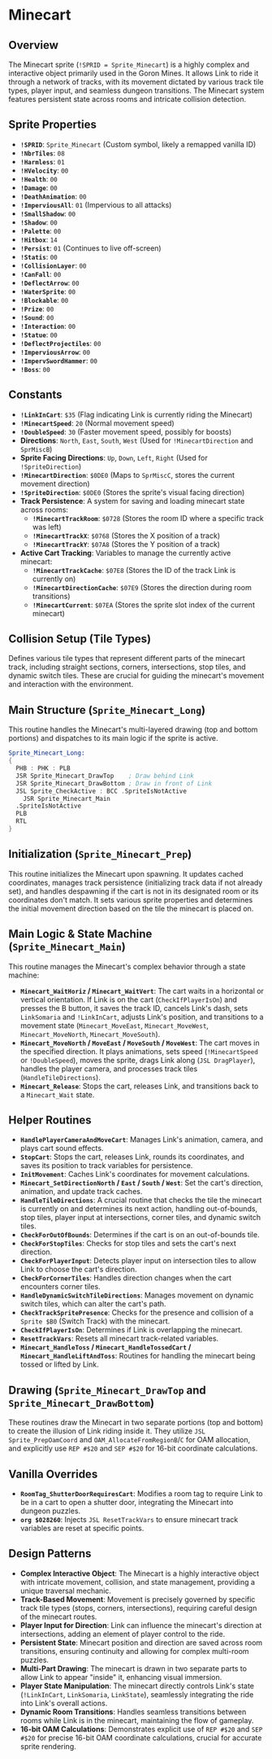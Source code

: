 # Minecart

## Overview
The Minecart sprite (`!SPRID = Sprite_Minecart`) is a highly complex and interactive object primarily used in the Goron Mines. It allows Link to ride it through a network of tracks, with its movement dictated by various track tile types, player input, and seamless dungeon transitions. The Minecart system features persistent state across rooms and intricate collision detection.

## Sprite Properties
*   **`!SPRID`**: `Sprite_Minecart` (Custom symbol, likely a remapped vanilla ID)
*   **`!NbrTiles`**: `08`
*   **`!Harmless`**: `01`
*   **`!HVelocity`**: `00`
*   **`!Health`**: `00`
*   **`!Damage`**: `00`
*   **`!DeathAnimation`**: `00`
*   **`!ImperviousAll`**: `01` (Impervious to all attacks)
*   **`!SmallShadow`**: `00`
*   **`!Shadow`**: `00`
*   **`!Palette`**: `00`
*   **`!Hitbox`**: `14`
*   **`!Persist`**: `01` (Continues to live off-screen)
*   **`!Statis`**: `00`
*   **`!CollisionLayer`**: `00`
*   **`!CanFall`**: `00`
*   **`!DeflectArrow`**: `00`
*   **`!WaterSprite`**: `00`
*   **`!Blockable`**: `00`
*   **`!Prize`**: `00`
*   **`!Sound`**: `00`
*   **`!Interaction`**: `00`
*   **`!Statue`**: `00`
*   **`!DeflectProjectiles`**: `00`
*   **`!ImperviousArrow`**: `00`
*   **`!ImpervSwordHammer`**: `00`
*   **`!Boss`**: `00`

## Constants
*   **`!LinkInCart`**: `$35` (Flag indicating Link is currently riding the Minecart)
*   **`!MinecartSpeed`**: `20` (Normal movement speed)
*   **`!DoubleSpeed`**: `30` (Faster movement speed, possibly for boosts)
*   **Directions**: `North`, `East`, `South`, `West` (Used for `!MinecartDirection` and `SprMiscB`)
*   **Sprite Facing Directions**: `Up`, `Down`, `Left`, `Right` (Used for `!SpriteDirection`)
*   **`!MinecartDirection`**: `$0DE0` (Maps to `SprMiscC`, stores the current movement direction)
*   **`!SpriteDirection`**: `$0DE0` (Stores the sprite's visual facing direction)
*   **Track Persistence**: A system for saving and loading minecart state across rooms:
    *   **`!MinecartTrackRoom`**: `$0728` (Stores the room ID where a specific track was left)
    *   **`!MinecartTrackX`**: `$0768` (Stores the X position of a track)
    *   **`!MinecartTrackY`**: `$07A8` (Stores the Y position of a track)
*   **Active Cart Tracking**: Variables to manage the currently active minecart:
    *   **`!MinecartTrackCache`**: `$07E8` (Stores the ID of the track Link is currently on)
    *   **`!MinecartDirectionCache`**: `$07E9` (Stores the direction during room transitions)
    *   **`!MinecartCurrent`**: `$07EA` (Stores the sprite slot index of the current minecart)

## Collision Setup (Tile Types)
Defines various tile types that represent different parts of the minecart track, including straight sections, corners, intersections, stop tiles, and dynamic switch tiles. These are crucial for guiding the minecart's movement and interaction with the environment.

## Main Structure (`Sprite_Minecart_Long`)
This routine handles the Minecart's multi-layered drawing (top and bottom portions) and dispatches to its main logic if the sprite is active.

```asm
Sprite_Minecart_Long:
{
  PHB : PHK : PLB
  JSR Sprite_Minecart_DrawTop    ; Draw behind Link
  JSR Sprite_Minecart_DrawBottom ; Draw in front of Link
  JSL Sprite_CheckActive : BCC .SpriteIsNotActive
    JSR Sprite_Minecart_Main
  .SpriteIsNotActive
  PLB
  RTL
}
```

## Initialization (`Sprite_Minecart_Prep`)
This routine initializes the Minecart upon spawning. It updates cached coordinates, manages track persistence (initializing track data if not already set), and handles despawning if the cart is not in its designated room or its coordinates don't match. It sets various sprite properties and determines the initial movement direction based on the tile the minecart is placed on.

## Main Logic & State Machine (`Sprite_Minecart_Main`)
This routine manages the Minecart's complex behavior through a state machine:

*   **`Minecart_WaitHoriz` / `Minecart_WaitVert`**: The cart waits in a horizontal or vertical orientation. If Link is on the cart (`CheckIfPlayerIsOn`) and presses the B button, it saves the track ID, cancels Link's dash, sets `LinkSomaria` and `!LinkInCart`, adjusts Link's position, and transitions to a movement state (`Minecart_MoveEast`, `Minecart_MoveWest`, `Minecart_MoveNorth`, `Minecart_MoveSouth`).
*   **`Minecart_MoveNorth` / `MoveEast` / `MoveSouth` / `MoveWest`**: The cart moves in the specified direction. It plays animations, sets speed (`!MinecartSpeed` or `!DoubleSpeed`), moves the sprite, drags Link along (`JSL DragPlayer`), handles the player camera, and processes track tiles (`HandleTileDirections`).
*   **`Minecart_Release`**: Stops the cart, releases Link, and transitions back to a `Minecart_Wait` state.

## Helper Routines
*   **`HandlePlayerCameraAndMoveCart`**: Manages Link's animation, camera, and plays cart sound effects.
*   **`StopCart`**: Stops the cart, releases Link, rounds its coordinates, and saves its position to track variables for persistence.
*   **`InitMovement`**: Caches Link's coordinates for movement calculations.
*   **`Minecart_SetDirectionNorth` / `East` / `South` / `West`**: Set the cart's direction, animation, and update track caches.
*   **`HandleTileDirections`**: A crucial routine that checks the tile the minecart is currently on and determines its next action, handling out-of-bounds, stop tiles, player input at intersections, corner tiles, and dynamic switch tiles.
*   **`CheckForOutOfBounds`**: Determines if the cart is on an out-of-bounds tile.
*   **`CheckForStopTiles`**: Checks for stop tiles and sets the cart's next direction.
*   **`CheckForPlayerInput`**: Detects player input on intersection tiles to allow Link to choose the cart's direction.
*   **`CheckForCornerTiles`**: Handles direction changes when the cart encounters corner tiles.
*   **`HandleDynamicSwitchTileDirections`**: Manages movement on dynamic switch tiles, which can alter the cart's path.
*   **`CheckTrackSpritePresence`**: Checks for the presence and collision of a `Sprite $B0` (Switch Track) with the minecart.
*   **`CheckIfPlayerIsOn`**: Determines if Link is overlapping the minecart.
*   **`ResetTrackVars`**: Resets all minecart track-related variables.
*   **`Minecart_HandleToss` / `Minecart_HandleTossedCart` / `Minecart_HandleLiftAndToss`**: Routines for handling the minecart being tossed or lifted by Link.

## Drawing (`Sprite_Minecart_DrawTop` and `Sprite_Minecart_DrawBottom`)
These routines draw the Minecart in two separate portions (top and bottom) to create the illusion of Link riding inside it. They utilize `JSL Sprite_PrepOamCoord` and `OAM_AllocateFromRegionB`/`C` for OAM allocation, and explicitly use `REP #$20` and `SEP #$20` for 16-bit coordinate calculations.

## Vanilla Overrides
*   **`RoomTag_ShutterDoorRequiresCart`**: Modifies a room tag to require Link to be in a cart to open a shutter door, integrating the Minecart into dungeon puzzles.
*   **`org $028260`**: Injects `JSL ResetTrackVars` to ensure minecart track variables are reset at specific points.

## Design Patterns
*   **Complex Interactive Object**: The Minecart is a highly interactive object with intricate movement, collision, and state management, providing a unique traversal mechanic.
*   **Track-Based Movement**: Movement is precisely governed by specific track tile types (stops, corners, intersections), requiring careful design of the minecart routes.
*   **Player Input for Direction**: Link can influence the minecart's direction at intersections, adding an element of player control to the ride.
*   **Persistent State**: Minecart position and direction are saved across room transitions, ensuring continuity and allowing for complex multi-room puzzles.
*   **Multi-Part Drawing**: The minecart is drawn in two separate parts to allow Link to appear "inside" it, enhancing visual immersion.
*   **Player State Manipulation**: The minecart directly controls Link's state (`!LinkInCart`, `LinkSomaria`, `LinkState`), seamlessly integrating the ride into Link's overall actions.
*   **Dynamic Room Transitions**: Handles seamless transitions between rooms while Link is in the minecart, maintaining the flow of gameplay.
*   **16-bit OAM Calculations**: Demonstrates explicit use of `REP #$20` and `SEP #$20` for precise 16-bit OAM coordinate calculations, crucial for accurate sprite rendering.